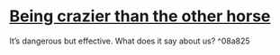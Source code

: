 # [Being crazier than the other horse](#IDEA:-35)
<!-- TODO:2021-08-09T18:05:51.489Z IDEA:2021-08-09T18:08:07.869Z -->

It’s dangerous but effective. 
What does it say about us? ^08a825